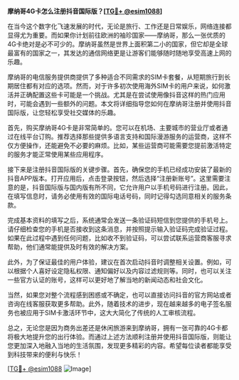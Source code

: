 **摩纳哥4G卡怎么注册抖音国际版？[[TG💪+ @esim1088](https://t.me/s/esim1088)]**

在当今这个数字化飞速发展的时代，无论是旅行、工作还是日常娱乐，网络连接都显得尤为重要。而如果你计划前往欧洲的袖珍国家——摩纳哥，那么一张优质的4G卡绝对是必不可少的。摩纳哥虽然是世界上面积第二小的国家，但它却是全球最富有的国家之一，其发达的通信网络更是让游客们能够随时随地享受高速上网的乐趣。

摩纳哥的电信服务提供商提供了多种适合不同需求的SIM卡套餐，从短期旅行到长期居住都有对应的选项。然而，对于许多初次使用海外SIM卡的用户来说，如何激活并正确配置这些卡可能是一个挑战。尤其是在尝试使用像抖音这样的热门应用时，可能会遇到一些额外的问题。本文将详细指导您如何在摩纳哥注册并使用抖音国际版，让您轻松享受社交媒体的乐趣。

首先，购买摩纳哥4G卡是非常简单的。您可以在机场、主要城市的营业厅或者通过在线平台订购。推荐选择那些提供多语言支持和国际漫游服务的运营商，这样不仅方便操作，还能避免不必要的麻烦。比如，某些运营商可能需要您提前激活特定的服务才能正常使用某些应用程序。

接下来是注册抖音国际版的关键步骤。首先，确保您的手机已经成功安装了最新的抖音APP版本。打开应用后，点击登录按钮，然后选择“注册新账号”。这里需要注意的是，抖音国际版与国内版有所不同，它允许用户以手机号码进行注册。因此，在填写信息时，请务必使用有效的国际电话号码，同时记得勾选同意相关的服务条款。

完成基本资料的填写之后，系统通常会发送一条验证码短信到您提供的手机号上。请仔细检查您的手机是否接收到这条消息，并按照提示输入验证码完成验证过程。如果在此过程中遇到任何问题，比如收不到验证码，可以尝试联系运营商客服寻求帮助，他们通常能提供及时有效的解决方案。

此外，为了保证最佳的用户体验，建议在首次启动抖音时调整相关设置。例如，可以根据个人喜好设定隐私权限、通知偏好以及内容过滤规则等。同时，也可以关注一些官方认证的账号，这样可以更好地了解当地的新闻动态和社会文化。

当然，如果您对整个流程感到困惑或不确定，也可以直接访问抖音的官方网站或者咨询在线客服获取更多帮助。此外，随着技术的进步，现在越来越多的电子签名服务也被应用于SIM卡激活环节中，这大大简化了传统的人工审核流程。

总之，无论您是因为商务出差还是休闲旅游来到摩纳哥，拥有一张可靠的4G卡都将极大地提升您的出行体验。而通过上述方法顺利注册并使用抖音国际版，则能让您更加深入地融入当地的生活氛围，发现更多精彩的内容。希望每位读者都能享受到科技带来的便利与快乐！

[[TG💪+ @esim1088](https://t.me/s/esim1088) ![Image](https://i.postimg.cc/4NQfJmqS/Snipaste-2025-05-13-00-14-12.png)]